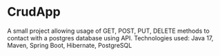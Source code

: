 # CrudApp
A small project allowing usage of GET, POST, PUT, DELETE methods to contact with a postgres database using API.
Technologies used: Java 17, Maven, Spring Boot, Hibernate, PostgreSQL
